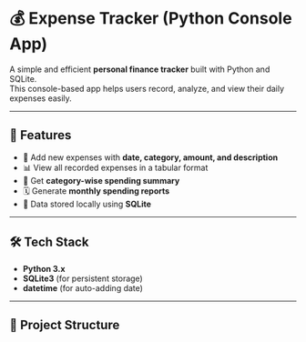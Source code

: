 # 💰 Expense Tracker (Python Console App)

A simple and efficient **personal finance tracker** built with Python and SQLite.  
This console-based app helps users record, analyze, and view their daily expenses easily.

---

## 🚀 Features

- 🧾 Add new expenses with **date, category, amount, and description**
- 📊 View all recorded expenses in a tabular format
- 💸 Get **category-wise spending summary**
- 🗓️ Generate **monthly spending reports**
- 💾 Data stored locally using **SQLite**

---

## 🛠️ Tech Stack

- **Python 3.x**
- **SQLite3** (for persistent storage)
- **datetime** (for auto-adding date)

---

## 📂 Project Structure

